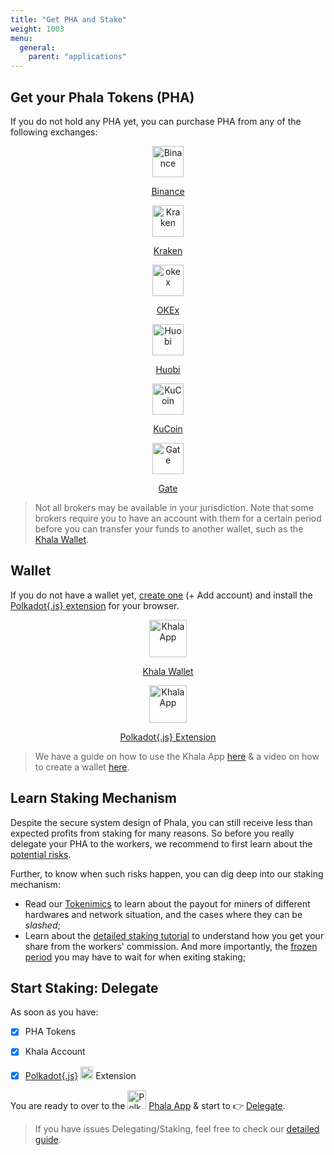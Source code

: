 ```yaml
---
title: "Get PHA and Stake"
weight: 1003
menu:
  general:
    parent: "applications"
---
```


## Get your Phala Tokens (PHA)

If you do not hold any PHA yet, you can purchase PHA from any of the following exchanges:

<div class="mediaList">

  <div class="item" style="text-align:center">
     <a href="https://www.binance.com/en" target="_blank" rel="noopener noreferrer">
        <svg svg width="0" height="0" viewBox="0 0 25 21" fill="none" xmlns="http://www.w3.org/2000/svg">
           <img src="https://phala.network/images/PagePHA/1-Binance.png" alt="Binance" width="50" class="center"/>
           <p>Binance</p>
        </svg>
     </a>
  </div>
  <div class="item" style="text-align:center">
     <a href="https://www.kraken.com/prices/pha-phala-price-chart/eur-euro?interval=1m" target="_blank" rel="noopener noreferrer">
        <svg svg width="0" height="0" viewBox="0 0 25 21" fill="none" xmlns="http://www.w3.org/2000/svg">
           <img src="https://yt3.ggpht.com/DVdGyTzsJDCzEFfYQ6CKhI0DJ7gsU0-ImvmWLX_-mnjgEmulISp8dzBOSvDXTNeMotbAtTPwIg=s176-c-k-c0x00ffffff-no-rj" alt="Kraken" width="50" class="center"/>
           <p>Kraken</p>
        </svg>
     </a>
  </div>
    <div class="item" style="text-align:center">
     <a href="https://www.okex.com/trade-spot/pha-usdt" target="_blank" rel="noopener noreferrer">
        <svg svg width="0" height="0" viewBox="0 0 25 21" fill="none" xmlns="http://www.w3.org/2000/svg">
           <img src="https://phala.network/images/PagePHA/3-OKEx.png" alt="okex" width="50" class="center"/>
           <p>OKEx</p>
        </svg>
     </a>
  </div>
    <div class="item" style="text-align:center">
     <a href="https://www.huobi.com/en-us/exchange/pha_usdt" target="_blank" rel="noopener noreferrer">
        <svg svg width="0" height="0" viewBox="0 0 25 21" fill="none" xmlns="http://www.w3.org/2000/svg">
           <img src="https://phala.network/images/PagePHA/2-Huobi.png" alt="Huobi" width="50" class="center"/>
           <p>Huobi</p>
        </svg>
     </a>
  </div>
     <div class="item" style="text-align:center">
     <a href="https://trade.kucoin.com/PHA-USDT" target="_blank" rel="noopener noreferrer">
        <svg svg width="0" height="0" viewBox="0 0 25 21" fill="none" xmlns="http://www.w3.org/2000/svg">
           <img src="https://phala.network/images/PagePHA/4-KuCoin.png" alt="KuCoin" width="50" class="center"/>
           <p>KuCoin</p>
        </svg>
     </a>
  </div>
    <div class="item" style="text-align:center">
     <a href="https://www.gate.io/trade/PHA_USDT" target="_blank" rel="noopener noreferrer">
        <svg svg width="0" height="0" viewBox="0 0 25 21" fill="none" xmlns="http://www.w3.org/2000/svg">
           <img src="https://phala.network/images/PagePHA/7-Gate.png" alt="Gate" width="50" class="center"/>
           <p>Gate</p>
        </svg>
     </a>
  </div>
</div>

> Not all brokers may be available in your jurisdiction. Note that some brokers require you to have an account with them for a certain period before you can transfer your funds to another wallet, such as the [Khala Wallet](https://polkadot.js.org/apps/?rpc=wss%3A%2F%2Fkhala-api.phala.network%2Fws#/accounts).

## Wallet

If you do not have a wallet yet, [create one](https://polkadot.js.org/apps/?rpc=wss%3A%2F%2Fkhala-api.phala.network%2Fws#/accounts) (+ Add account) and install the [Polkadot{.js} extension](https://polkadot.js.org/extension) for your browser.

<div class="mediaList">

  <div class="item" style="text-align:center">
     <a href="https://polkadot.js.org/apps/?rpc=wss%3A%2F%2Fkhala-api.phala.network%2Fws#/accounts" target="_blank" rel="noopener noreferrer">
        <svg svg width="0" height="0" viewBox="0 0 25 21" fill="none" xmlns="http://www.w3.org/2000/svg">
           <img src="https://polkadot.js.org/apps/static/khala.3558f6d9.svg" alt="Khala App" width="60" class="center"/>
           <p>Khala Wallet</p>
        </svg>
     </a>
  </div>
  <div class="item" style="text-align:center">
     <a href="https://polkadot.js.org/extension/" target="_blank" rel="noopener noreferrer">
        <svg svg width="0" height="0" viewBox="0 0 25 21" fill="none" xmlns="http://www.w3.org/2000/svg">
           <img src="/images/docs/khala-mining/polkadot-js.svg" alt="Khala App" width="60" class="center"/>
           <p>Polkadot{.js} Extension</p>
        </svg>
     </a>
  </div>
</div>

> We have a guide on how to use the Khala App [here](/en-us/mine/solo/3-0-console/) & a video on how to create a wallet [here](https://youtu.be/Q3yHQqKrMl4?list=PLdAYriWvzwzqDXUp226VGVOntofoG5KRq).

## Learn Staking Mechanism

Despite the secure system design of Phala, you can still receive less than expected profits from staking for many reasons.
So before you really delegate your PHA to the workers, we recommend to first learn about the [potential risks](/en-us/general/applications/05-stakepool/#potential-risks).

Further, to know when such risks happen, you can dig deep into our staking mechanism:
- Read our [Tokenimics](/en-us/learn/phala-blockchain/tokenomics) to learn about the payout for miners of different hardwares and network situation, and the cases where they can be *slashed*;
- Learn about the [detailed staking tutorial](/en-us/learn/maintain/mining-staking) to understand how you get your share from the workers' commission. And more importantly, the [frozen period](/en-us/learn/maintain/mining-staking/#exit-staking) you may have to wait for when exiting staking;

## Start Staking: Delegate

As soon as you have:
- [x] PHA Tokens
- [x] Khala Account
- [x] [Polkadot{.js}](https://polkadot.js.org/extension/) <a ><img alt="Polkadot{.js}" src="/images/docs/khala-mining/polkadot-js.svg" width="20"> Extension


You are ready to over to the <a ><img alt="Polkadot{.js}" src="/images/docs/khala-mining/phala_logo.png" width="30"> [Phala App](https://app.phala.network/) & start to :point_right: [Delegate](https://app.phala.network/delegate/).

> If you have issues Delegating/Staking, feel free to check our [detailed guide](/en-us/general/applications/05-stakepool/).
